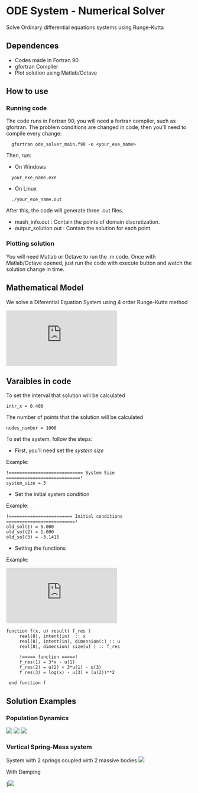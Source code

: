 # ODE System - Numerical Solver
 Solve Ordinary differential equations systems using Runge-Kutta

## Dependences
  * Codes made in Fortran 90
  * gfortran Compiler
  * Plot solution using Matlab/Octave
  
## How to use
### Running code
  The code runs in Fortran 90, you will need a fortran compiler, such as gfortran.
  The problem conditions are changed in code, then you'll need to compile every change:
  
  ```
    gfortran ode_solver_main.f90 -o <your_exe_name>
  ```
  
  Then, run:
  
  * On Windows
  ```
    your_exe_name.exe
  ```
  * On Linux 
  ```
    ./your_exe_name.out
  ```
  
 After this, the code will generate three .out files.
 * mash_info.out : 
 Contain the points of domain discretization. 
 * output_solution.out :
 Contain the solution for each point
 
  ### Plotting solution
You will need Matlab or Octave to run the .m code. Once with Matlab/Octave opened, just run the code with execute button and watch the solution change in time.
 
 ## Mathematical Model
 We solve a Diferential Equation System using 4 order Runge-Kutta method
 
 
 ![](https://latex.codecogs.com/gif.latex?%5Cbegin%7Bcases%7D%20y_1%5E%5Cprime%20%3D%20f_1%28x%2Cy_1%2Cy_2%2C%20%5C%20%5Cdots%20%5C%20%2C%20y_n%29%2C%20%26%20y_1%280%29%20%3D%20y_%7B1%2C0%7D%20%5C%5C%20y_2%5E%5Cprime%20%3D%20f_2%28x%2Cy_1%2Cy_2%2C%20%5C%20%5Cdots%20%5C%20%2C%20y_n%29%2C%20%26%20y_2%280%29%20%3D%20y_%7B2%2C0%7D%20%5C%5C%20y_3%5E%5Cprime%20%3D%20f_3%28x%2Cy_1%2Cy_2%2C%20%5C%20%5Cdots%20%5C%20%2C%20y_n%29%2C%20%26%20y_3%280%29%20%3D%20y_%7B3%2C0%7D%20%5C%5C%20%5C%20%5Cvdots%20%5C%5C%20y_n%5E%5Cprime%20%3D%20f_n%28x%2Cy_1%2Cy_2%2C%20%5C%20%5Cdots%20%5C%20%2C%20y_n%29%2C%20%26%20y_n%280%29%20%3D%20y_%7Bn%2C0%7D%20%5C%5C%20%5Cend%7Bcases%7D)
 
## Varaibles in code
  
   
   To set the interval that solution will be calculated
   ```
   intr_x = 0.400
   ```
   The number of points that the solution will be calculated
   ```
   nodes_number = 1000
   ```

   To set the system, follow the steps:
  
   * First, you'll need set the _system size_
   
   
   Example:
   ```
   !============================ System Size ============================!
   system_size = 3
   ```
   
   * Set the initial system condition
   
   
   Example:
   
   
   ```
   !======================== Initial conditions ==========================!
   old_sol(1) = 5.000
   old_sol(2) = 1.000
   old_sol(3) = -3.1415
   ```
   
   
   * Setting the functions
   
   
   Example:
   
   
   ![](https://latex.codecogs.com/gif.latex?%5Cbegin%7Bcases%7D%20%7By_1%7D%5E%5Cprime%20%3D%20f_1%20%3D%203x%20-%20y_1%5C%5C%20%7By_1%7D%5E%5Cprime%20%3D%20f_2%20%3D%20y_2%20&plus;%203y_1%20-%20y_3%5C%5C%20%7By_1%7D%5E%5Cprime%20%3D%20f_3%20%3D%20ln%28x%29%20-%20y_3%20&plus;%7By_2%7D%5E2%5C%5C%20%5Cend%7Bcases%7D)
   
   ```
   function f(x, u) result( f_res )
        real(8), intent(in)  :: x
        real(8), intent(in), dimension(:) :: u
        real(8), dimension( size(u) ) :: f_res

        !===== function =====!
        f_res(1) = 3*x - u(1)
        f_res(2) = u(2) + 3*u(1) - u(3)
        f_res(3) = log(x) - u(3) + (u(2))**2

    end function f
   ```
   
   ## Solution Examples
   
   
   ### Population Dynamics
   ![](https://github.com/jaumpedro214/ODE-System-Numerical-solver/blob/master/Images/PedatorPrey_1.png?raw=true)
   ![](https://github.com/jaumpedro214/ODE-System-Numerical-solver/blob/master/Images/PedatorPrey_2.png?raw=true)
   ![](https://github.com/jaumpedro214/ODE-System-Numerical-solver/blob/master/Images/pop_dynamics_phase.png?raw=true)
   ### Vertical Spring-Mass system
   
   
   System with 2 springs coupled with 2 massive bodies
   ![](https://github.com/jaumpedro214/ODE-System-Numerical-solver/blob/master/Images/SpringSystem_1.png?raw=true)
   
   With Damping
   
   ]![](https://github.com/jaumpedro214/ODE-System-Numerical-solver/blob/master/Images/SpringSystem_2.png?raw=true)
